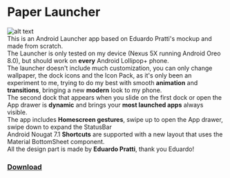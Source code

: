 # Paper Launcher

![alt text](https://raw.githubusercontent.com/OhMyLob/Paper-Launcher/master/art/video.gif)
<br>
This is an Android Launcher app based on Eduardo Pratti's mockup and made from scratch.
<br>
The Launcher is only tested on my device (Nexus 5X running Android Oreo 8.0), but should work on <b>every</b> Android Lollipop+ phone.
<br>
The launcher doesn't include much customization, you can only change wallpaper, the dock icons and the Icon Pack, as it's only been an experiment to me, trying to do my best with smooth <b>animation</b> and <b>transitions</b>, bringing a new <b>modern</b> look to my phone.
<br>
The second dock that appears when you slide on the first dock or open the App drawer is <b>dynamic</b> and brings your <b>most launched apps</b> always visible.
<br>
The app includes <b>Homescreen gestures</b>, swipe up to open the App drawer, swipe down to expand the StatusBar
<br>
Android Nougat 7.1 <b>Shortcuts</b> are supported with a new layout that uses the Material BottomSheet component.
<br>
All the design part is made by <b>Eduardo Pratti</b>, thank you Eduardo!
<br>
### [Download](https://play.google.com/store/apps/details?id=com.matteolobello.launcher)

